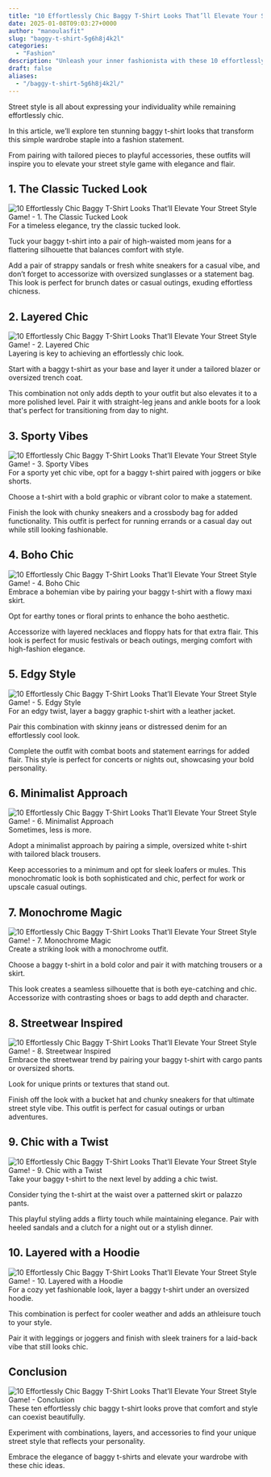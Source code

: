 ```yaml
---
title: "10 Effortlessly Chic Baggy T-Shirt Looks That’ll Elevate Your Street Style Game!"
date: 2025-01-08T09:03:27+0000
author: "manoulasfit"
slug: "baggy-t-shirt-5g6h8j4k2l"
categories:
  - "Fashion"
description: "Unleash your inner fashionista with these 10 effortlessly chic baggy t-shirt looks! Discover how to transform a simple tee into a statement piece that captures attention. From edgy layers to playful accessories, elevate your street style game and redefine casual cool—because comfort and chic can coexist beautifully!"
draft: false
aliases:
  - "/baggy-t-shirt-5g6h8j4k2l/"
---
```

Street style is all about expressing your individuality while remaining effortlessly chic. 

In this article, we’ll explore ten stunning baggy t-shirt looks that transform this simple wardrobe staple into a fashion statement. 

From pairing with tailored pieces to playful accessories, these outfits will inspire you to elevate your street style game with elegance and flair.

## 1. The Classic Tucked Look
![10 Effortlessly Chic Baggy T-Shirt Looks That’ll Elevate Your Street Style Game! - 1. The Classic Tucked Look](/10-effortlessly-chic-baggy-t-shirt-looks-thatll-elevate-your-street-style-game-1.-the-classic-tucked-look.webp)For a timeless elegance, try the classic tucked look. 

Tuck your baggy t-shirt into a pair of high-waisted mom jeans for a flattering silhouette that balances comfort with style. 

Add a pair of strappy sandals or fresh white sneakers for a casual vibe, and don’t forget to accessorize with oversized sunglasses or a statement bag. This look is perfect for brunch dates or casual outings, exuding effortless chicness.

## 2. Layered Chic
![10 Effortlessly Chic Baggy T-Shirt Looks That’ll Elevate Your Street Style Game! - 2. Layered Chic](/10-effortlessly-chic-baggy-t-shirt-looks-thatll-elevate-your-street-style-game-2.-layered-chic.webp)Layering is key to achieving an effortlessly chic look. 

Start with a baggy t-shirt as your base and layer it under a tailored blazer or oversized trench coat. 

This combination not only adds depth to your outfit but also elevates it to a more polished level. Pair it with straight-leg jeans and ankle boots for a look that's perfect for transitioning from day to night.

## 3. Sporty Vibes
![10 Effortlessly Chic Baggy T-Shirt Looks That’ll Elevate Your Street Style Game! - 3. Sporty Vibes](/10-effortlessly-chic-baggy-t-shirt-looks-thatll-elevate-your-street-style-game-3.-sporty-vibes.webp)For a sporty yet chic vibe, opt for a baggy t-shirt paired with joggers or bike shorts. 

Choose a t-shirt with a bold graphic or vibrant color to make a statement. 

Finish the look with chunky sneakers and a crossbody bag for added functionality. This outfit is perfect for running errands or a casual day out while still looking fashionable.

## 4. Boho Chic
![10 Effortlessly Chic Baggy T-Shirt Looks That’ll Elevate Your Street Style Game! - 4. Boho Chic](/10-effortlessly-chic-baggy-t-shirt-looks-thatll-elevate-your-street-style-game-4.-boho-chic.webp)Embrace a bohemian vibe by pairing your baggy t-shirt with a flowy maxi skirt. 

Opt for earthy tones or floral prints to enhance the boho aesthetic. 

Accessorize with layered necklaces and floppy hats for that extra flair. This look is perfect for music festivals or beach outings, merging comfort with high-fashion elegance.

## 5. Edgy Style
![10 Effortlessly Chic Baggy T-Shirt Looks That’ll Elevate Your Street Style Game! - 5. Edgy Style](/10-effortlessly-chic-baggy-t-shirt-looks-thatll-elevate-your-street-style-game-5.-edgy-style.webp)For an edgy twist, layer a baggy graphic t-shirt with a leather jacket. 

Pair this combination with skinny jeans or distressed denim for an effortlessly cool look. 

Complete the outfit with combat boots and statement earrings for added flair. This style is perfect for concerts or nights out, showcasing your bold personality.

## 6. Minimalist Approach
![10 Effortlessly Chic Baggy T-Shirt Looks That’ll Elevate Your Street Style Game! - 6. Minimalist Approach](/10-effortlessly-chic-baggy-t-shirt-looks-thatll-elevate-your-street-style-game-6.-minimalist-approach.webp)Sometimes, less is more. 

Adopt a minimalist approach by pairing a simple, oversized white t-shirt with tailored black trousers. 

Keep accessories to a minimum and opt for sleek loafers or mules. This monochromatic look is both sophisticated and chic, perfect for work or upscale casual outings.

## 7. Monochrome Magic
![10 Effortlessly Chic Baggy T-Shirt Looks That’ll Elevate Your Street Style Game! - 7. Monochrome Magic](/10-effortlessly-chic-baggy-t-shirt-looks-thatll-elevate-your-street-style-game-7.-monochrome-magic.webp)Create a striking look with a monochrome outfit. 

Choose a baggy t-shirt in a bold color and pair it with matching trousers or a skirt. 

This look creates a seamless silhouette that is both eye-catching and chic. Accessorize with contrasting shoes or bags to add depth and character.

## 8. Streetwear Inspired
![10 Effortlessly Chic Baggy T-Shirt Looks That’ll Elevate Your Street Style Game! - 8. Streetwear Inspired](/10-effortlessly-chic-baggy-t-shirt-looks-thatll-elevate-your-street-style-game-8.-streetwear-inspired.webp)Embrace the streetwear trend by pairing your baggy t-shirt with cargo pants or oversized shorts. 

Look for unique prints or textures that stand out. 

Finish off the look with a bucket hat and chunky sneakers for that ultimate street style vibe. This outfit is perfect for casual outings or urban adventures.

## 9. Chic with a Twist
![10 Effortlessly Chic Baggy T-Shirt Looks That’ll Elevate Your Street Style Game! - 9. Chic with a Twist](/10-effortlessly-chic-baggy-t-shirt-looks-thatll-elevate-your-street-style-game-9.-chic-with-a-twist.webp)Take your baggy t-shirt to the next level by adding a chic twist. 

Consider tying the t-shirt at the waist over a patterned skirt or palazzo pants. 

This playful styling adds a flirty touch while maintaining elegance. Pair with heeled sandals and a clutch for a night out or a stylish dinner.

## 10. Layered with a Hoodie
![10 Effortlessly Chic Baggy T-Shirt Looks That’ll Elevate Your Street Style Game! - 10. Layered with a Hoodie](/10-effortlessly-chic-baggy-t-shirt-looks-thatll-elevate-your-street-style-game-10.-layered-with-a-hoodie.webp)For a cozy yet fashionable look, layer a baggy t-shirt under an oversized hoodie. 

This combination is perfect for cooler weather and adds an athleisure touch to your style. 

Pair it with leggings or joggers and finish with sleek trainers for a laid-back vibe that still looks chic.

## Conclusion
![10 Effortlessly Chic Baggy T-Shirt Looks That’ll Elevate Your Street Style Game! - Conclusion](/10-effortlessly-chic-baggy-t-shirt-looks-thatll-elevate-your-street-style-game-conclusion.webp)These ten effortlessly chic baggy t-shirt looks prove that comfort and style can coexist beautifully. 

Experiment with combinations, layers, and accessories to find your unique street style that reflects your personality. 

Embrace the elegance of baggy t-shirts and elevate your wardrobe with these chic ideas.